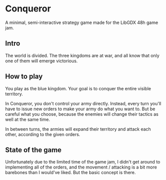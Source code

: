 # Conqueror
A minimal, semi-interactive strategy game made for the LibGDX 48h game jam.

## Intro
The world is divided. The three kingdoms are at war, and all know that only one of them will emerge victorious.

## How to play
You play as the blue kingdom. Your goal is to conquer the entire visible territory.

In Conqueror, you don't control your army directly. Instead, every turn you'll have to issue new orders to make your army do what you want to. But be careful what you choose, because the enemies will change their tactics as well at the same time.

In between turns, the armies will expand their territory and attack each other, according to the given orders.

## State of the game
Unfortunately due to the limited time of the game jam, I didn't get around to implementing all of the orders, and the movement / attacking is a bit more barebones than I would've liked. But the basic concept is there.
